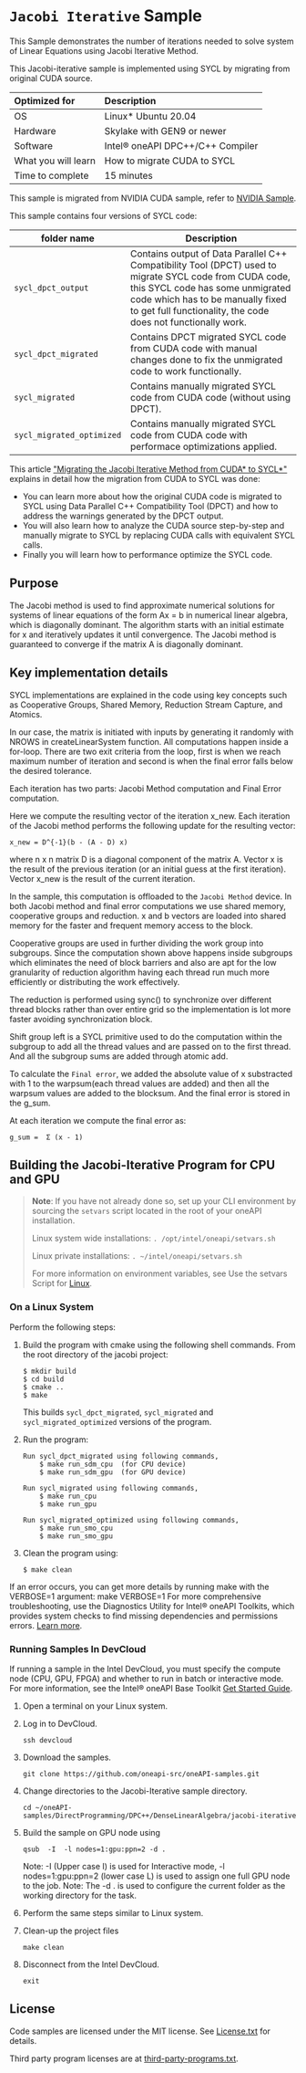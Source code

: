 # `Jacobi Iterative` Sample

This Sample demonstrates the number of iterations needed to solve system of Linear Equations using Jacobi Iterative Method.

This Jacobi-iterative sample is implemented using SYCL by migrating from original CUDA source.

| Optimized for                     | Description
|:---                               |:---
| OS                                | Linux* Ubuntu 20.04
| Hardware                          | Skylake with GEN9 or newer
| Software                          | Intel&reg; oneAPI DPC++/C++ Compiler
| What you will learn               | How to migrate CUDA to SYCL
| Time to complete                  | 15 minutes

This sample is migrated from NVIDIA CUDA sample, refer to [NVIDIA Sample](https://github.com/NVIDIA/cuda-samples/tree/master/Samples/3_CUDA_Features/jacobiCudaGraphs).

This sample contains four versions of SYCL code: 

|folder name | Description
|---|---
| `sycl_dpct_output`  | Contains output of Data Parallel C++ Compatibility Tool (DPCT) used to migrate SYCL code from CUDA code, this SYCL code has some unmigrated code which has to be manually fixed to get full functionality, the code does not functionally work.
| `sycl_dpct_migrated` | Contains DPCT migrated SYCL code from CUDA code with manual changes done to fix the unmigrated code to work functionally.
| `sycl_migrated` | Contains manually migrated SYCL code from CUDA code (without using DPCT).
| `sycl_migrated_optimized`| Contains manually migrated SYCL code from CUDA code with performace optimizations applied.

This article ["Migrating the Jacobi Iterative Method from CUDA* to SYCL*"](https://www.intel.com/content/www/us/en/developer/articles/technical/cuda-sycl-migration-jacobi-iterative-method.html) explains in detail how the migration from CUDA to SYCL was done:
- You can learn more about how the original CUDA code is migrated to SYCL using Data Parallel C++ Compatibility Tool (DPCT) and how to address the warnings generated by the DPCT output. 
- You will also learn how to analyze the CUDA source step-by-step and manually migrate to SYCL by replacing CUDA calls with equivalent SYCL calls.
- Finally you will learn how to performance optimize the SYCL code.

## Purpose

The Jacobi method is used to find approximate numerical solutions for systems of linear equations of the form Ax = b in numerical linear algebra, which is diagonally dominant. The algorithm starts with an initial estimate for x and iteratively updates it until convergence. The Jacobi method is guaranteed to converge if the matrix A is diagonally dominant.

## Key implementation details

SYCL implementations are explained in the code using key concepts such as Cooperative Groups, Shared Memory, Reduction Stream Capture, and Atomics.

In our case, the matrix is initiated with inputs by generating it randomly with NROWS in createLinearSystem function.
All computations happen inside a for-loop. There are two exit criteria from the loop, first is when we reach maximum number of iteration and second is when the final error falls below the desired tolerance.

Each iteration has two parts: Jacobi Method computation and Final Error computation.

Here we compute the resulting vector of the iteration x_new. Each iteration of the Jacobi method performs the following update for the resulting vector:

```
x_new = D^{-1}(b - (A - D) x)
```

where n x n matrix D is a diagonal component of the matrix A. Vector x is the result of the previous iteration (or an initial guess at the first iteration).  Vector x_new is the result of the current iteration.

In the sample, this computation is offloaded to the `Jacobi Method` device. In both Jacobi method and final error computations we use shared memory, cooperative groups and reduction. x and b vectors are loaded into shared memory for the faster and frequent memory access to the block.

Cooperative groups are used in further dividing the work group into subgroups. Since the computation shown above happens inside subgroups which eliminates the need of block barriers and also are apt for the low granularity of reduction algorithm having each thread run much more efficiently or distributing the work effectively.

The reduction is performed using sync() to synchronize over different thread blocks rather than over entire grid so the implementation is lot more faster avoiding synchronization block.

Shift group left is a SYCL primitive used to do the computation within the subgroup to add all the thread values and are passed on to the first thread. And all the subgroup sums are added through atomic add.

To calculate the `Final error`, we added the absolute value of x substracted with 1 to the warpsum(each thread values are added) and then all the warpsum values are added to the blocksum. And the final error is stored in the g_sum.

At each iteration we compute the final error as:
```
g_sum =  Σ (x - 1)
```


## Building the Jacobi-Iterative Program for CPU and GPU

> **Note**: If you have not already done so, set up your CLI
> environment by sourcing  the `setvars` script located in
> the root of your oneAPI installation.
>
> Linux system wide installations: `. /opt/intel/oneapi/setvars.sh`
>
> Linux private installations: `. ~/intel/oneapi/setvars.sh`
>
>For more information on environment variables, see Use the setvars Script for [Linux](https://www.intel.com/content/www/us/en/develop/documentation/oneapi-programming-guide/top/oneapi-development-environment-setup/use-the-setvars-script-with-linux-or-macos.html).


### On a Linux System

Perform the following steps:
1.	Build the program with cmake using the following shell commands. From the root directory of the jacobi project:

	```
	$ mkdir build
	$ cd build
	$ cmake ..
	$ make
	```
	 This builds  `sycl_dpct_migrated`, `sycl_migrated` and `sycl_migrated_optimized` versions of the program.
2.	Run the program:

		Run sycl_dpct_migrated using following commands,
			$ make run_sdm_cpu  (for CPU device)
			$ make run_sdm_gpu  (for GPU device)

		Run sycl_migrated using following commands,
			$ make run_cpu
			$ make run_gpu

		Run sycl_migrated_optimized using following commands,
			$ make run_smo_cpu
			$ make run_smo_gpu

3.	Clean the program using:

	```
	$ make clean
	```

If an error occurs, you can get more details by running make with the VERBOSE=1 argument: make VERBOSE=1 For more comprehensive troubleshooting, use the Diagnostics Utility for Intel&reg; oneAPI Toolkits, which provides system checks to find missing dependencies and permissions errors. [Learn more](https://software.intel.com/content/www/us/en/develop/documentation/diagnostic-utility-user-guide/top.html).

### Running Samples In DevCloud
If running a sample in the Intel DevCloud, you must specify the compute node (CPU, GPU, FPGA) and whether to run in batch or interactive mode. For more information, see the Intel&reg; oneAPI Base Toolkit [Get Started Guide](https://devcloud.intel.com/oneapi/get_started/).

1. Open a terminal on your Linux system.

2. Log in to DevCloud.
	```
	ssh devcloud
	```
3. Download the samples.
	```
	git clone https://github.com/oneapi-src/oneAPI-samples.git
	```

4. Change directories to the Jacobi-Iterative sample directory.
	```
	cd ~/oneAPI-samples/DirectProgramming/DPC++/DenseLinearAlgebra/jacobi-iterative
	```
5. Build the sample on GPU node using
	```
	qsub  -I  -l nodes=1:gpu:ppn=2 -d .
	```
   Note: -I (Upper case I) is used for Interactive mode, -l nodes=1:gpu:ppn=2 (lower case L) is used to assign one full GPU node to the job. Note: The -d . is used to 	          configure the current folder as the working directory for the task.

6. Perform the same steps similar to Linux system.
7. Clean-up the project files
	```
	make clean
	```
8. Disconnect from the Intel DevCloud.
	```
	exit
	```
## License

Code samples are licensed under the MIT license. See
[License.txt](https://github.com/oneapi-src/oneAPI-samples/blob/master/License.txt) for details.

Third party program licenses are at [third-party-programs.txt](https://github.com/oneapi-src/oneAPI-samples/blob/master/third-party-programs.txt).
